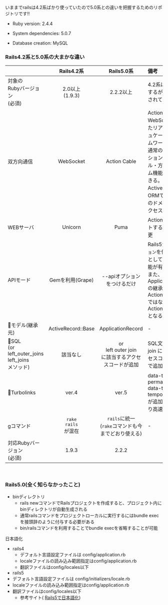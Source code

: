 いままでrailsは4.2系ばかり使っていたので5.0系との違いを把握するためのリポジトリです:bangbang:

* Ruby version: 2.4.4

* System dependencies: 5.0.7

* Database creation: MySQL

### Rails4.2系と5.0系の大まかな違い

||Rails4.2系|Rails5.0系|備考|
|:--|:--:|:--:|:--|
|対象の<br>Rubyバージョン<br>(必須)|2.0以上<br>(1.9.3)|2.2.2以上|4.2系は1.9.3でも動作するが2.0以上が推奨されている|
|双方向通信|WebSocket|Action Cable| ActionCableとはWebSocketsを利用したリアルタイムコミニュケーションのフレームワークのこと。<br>通常のRailsアプリケーションと同じスタイル・方法でリアルタイム機能をRubyで記述できる。<br>Active RecordなどのORMで書かれたすべてのドメインモデルにアクセスできる|
|WEBサーバ|Unicorn|Puma|ActionCableをサポートするためPumaに変更|
|APIモード|Gemを利用(Grape)|--apiオプションをつけるだけ|Rails5からは`apiオプション`を使うことで、APIとして最低限必要な機能が有効化される。<br>また、ApplicationControllerの継承元がActionController::Baseではなく、ActionController::APIとなる。||
|モデル(継承元)|ActiveRecord::Base|ApplicationRecord|-||
|SQL<br>(or<br>left_outer_joins<br>left_joins<br>メソッド)|該当なし|or<br>left outer join<br>に該当するアクセスコードが追加|SQL文のor、 left outer join にに該当するアクセスコードを `Rails 5`で追加された|
|Turbolinks|ver.4|ver.5|data-turbolinks-permanent<br>data-turbolinks-temporary<br>が追加されたことにより高速化が期待できる|
|gコマンド|`rake`<br>`rails`<br>が混在|`rails`に統一<br>(`rake`コマンドも今までどおり使える)|-|
|対応Rubyバージョン<br>(必須)|1.9.3|2.2.2||

<br>

### Rails5.0(全く知らなかったこと)
- binディレクトリ
  - rails newコマンドでRailsプロジェクトを作成すると、プロジェクト内にbinディレクトリが自動生成される
  - 通常railsコマンドをプロジェクトローカルに実行するにはbundle execを接頭辞のように付与する必要がある
  - bin/railsコマンドを利用することでbundle execを省略することが可能

日本語化
- rails4
  - デフォルト言語設定ファイルは config/application.rb
  - localeファイルの読み込み範囲指定はconfig/application.rb
  - 翻訳ファイルはconfig/locales以下
 - rails5
  - デフォルト言語設定ファイルは config/initializers/locale.rb
  - localeファイルの読み込み範囲指定はconfig/application.rb
  - 翻訳ファイルはconfig/locales以下
    - 参考サイト(
[Rails5で日本語化](http://tsyknsr.hatenablog.com/entry/2017/01/12/233956))
